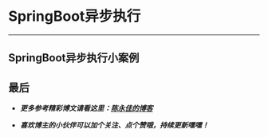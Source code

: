 # SpringBoot异步执行
----------------------
SpringBoot异步执行小案例
---------------------------
## 最后

- **_更多参考精彩博文请看这里：[陈永佳的博客](https://blog.csdn.net/Mrs_chens)_**

- **_喜欢博主的小伙伴可以加个关注、点个赞哦，持续更新嘿嘿！_**
